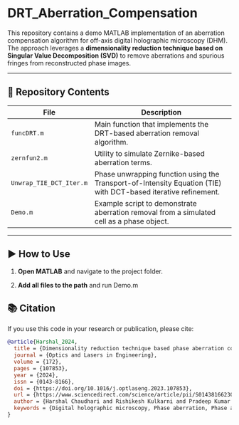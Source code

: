 # DRT_Aberration_Compensation

This repository contains a demo MATLAB implementation of an aberration compensation algorithm for off-axis digital holographic microscopy (DHM). The approach leverages a **dimensionality reduction technique based on Singular Value Decomposition (SVD)** to remove aberrations and spurious fringes from reconstructed phase images.

---

## 📁 Repository Contents

| File | Description |
|------|-------------|
| `funcDRT.m` | Main function that implements the DRT-based aberration removal algorithm. |
| `zernfun2.m` | Utility to simulate Zernike-based aberration terms. |
| `Unwrap_TIE_DCT_Iter.m` | Phase unwrapping function using the Transport-of-Intensity Equation (TIE) with DCT-based iterative refinement. |
| `Demo.m` | Example script to demonstrate aberration removal from a simulated cell as a phase object. |
---

## ▶️ How to Use

1. **Open MATLAB** and navigate to the project folder.

2. **Add all files to the path** and run Demo.m

## 📚 Citation

If you use this code in your research or publication, please cite:
```bibtex
@article{Harshal_2024,
  title = {Dimensionality reduction technique based phase aberration compensation and spurious fringe removal in off-axis digital holographic microscopy},
  journal = {Optics and Lasers in Engineering},
  volume = {172},
  pages = {107853},
  year = {2024},
  issn = {0143-8166},
  doi = {https://doi.org/10.1016/j.optlaseng.2023.107853},
  url = {https://www.sciencedirect.com/science/article/pii/S0143816623003822},
  author = {Harshal Chaudhari and Rishikesh Kulkarni and Pradeep Kumar Sundaravadivelu and Rajkumar P. Thummer and M.K. Bhuyan},
  keywords = {Digital holographic microscopy, Phase aberration, Phase aberration compensation, Dimensionality reduction},
}


